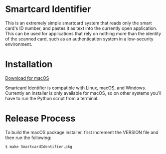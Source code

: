 # Smartcard Identifier

This is an extremely simple smartcard system that reads only the smart card's
ID number, and pastes it as text into the currently open application. This can
be used for applications that rely on nothing more than the identity of the
scanned card, such as an authentication system in a low-security environment.


# Installation

[Download for macOS](https://github.com/shortstorybox/smartcard-identifier/releases/latest)

Smartcard Identifier is compatible with Linux, macOS, and Windows. Currently an installer
is only available for macOS, so on other systems you'll have to run the Python script
from a terminal.


# Release Process

To build the macOS package installer, first increment the VERSION file and then
run the following:

    $ make SmartcardIdentifier.pkg

